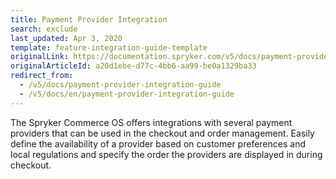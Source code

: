 ```yaml
---
title: Payment Provider Integration
search: exclude
last_updated: Apr 3, 2020
template: feature-integration-guide-template
originalLink: https://documentation.spryker.com/v5/docs/payment-provider-integration-guide
originalArticleId: a20d1ebe-d77c-4bb6-aa99-be0a1329ba33
redirect_from:
  - /v5/docs/payment-provider-integration-guide
  - /v5/docs/en/payment-provider-integration-guide
---
```


The Spryker Commerce OS offers integrations with several payment providers that can be used in the checkout and order management. Easily define the availability of a provider based on customer preferences and local regulations and specify the order the providers are displayed in during checkout.

